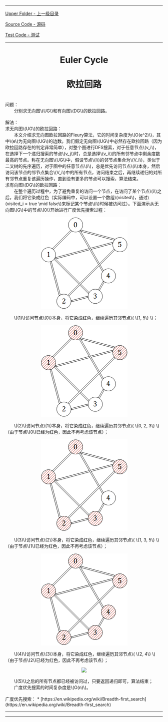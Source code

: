 <script type="text/javascript" async src="//cdn.bootcss.com/mathjax/2.7.0/MathJax.js?config=TeX-AMS-MML_HTMLorMML"></script>
<script type="text/javascript" async src="https://cdnjs.cloudflare.com/ajax/libs/mathjax/2.7.1/MathJax.js?config=TeX-MML-AM_CHTML"></script>


--------
[Upper Folder - 上一级目录](../../)

[Source Code - 源码](https://github.com/zhaochenyou/Way-to-Algorithm/blob/master/src/GraphTheory/Traverse/EulerCycle.hpp)

[Test Code - 测试](https://github.com/zhaochenyou/Way-to-Algorithm/blob/master/src/GraphTheory/Traverse/EulerCycle.cpp)


--------

<div>
<h1 align="center">Euler Cycle</h1>
<h1 align="center">欧拉回路</h1>
<br>
问题： <br>
&emsp;&emsp;分别求无向图\(UG\)和有向图\(DG\)的欧拉回路。 <br>
<br>
解法： <br>
求无向图\(UG\)的欧拉回路： <br>
&emsp;&emsp;本文介绍求无向图欧拉回路的Fleury算法，它的时间复杂度为\(O(e^2)\)，其中\(e\)为无向图\(UG\)的边数。我们假定无向图\(UG\)中必然存在欧拉回路（因为欧拉回路存在的判定非常简单），对整个图进行DFS搜索，对于任意节点\(v_i\)，在选择下一个递归搜索的节点\(v_j\)时，总是选择\(v_i\)的所有邻节点中剩余度数最高的节点。称在无向图\(UG\)中，假设节点\(i\)的邻节点集合为\(V_i\)，类似于二叉树的先序遍历，对于图中的任意节点\(i\)，总是优先访问节点\(i\)本身，然后访问该节点的邻节点集合\(V_i\)中的所有节点，访问结束之后，再继续递归的对所有邻节点重复该遍历操作，直到没有更多的节点可以搜索，算法结束。 <br>
求有向图\(DG\)的欧拉回路： <br>
&emsp;&emsp;在整个遍历过程中，为了避免重复的访问一个节点，在访问了某个节点\(i\)之后，我们将它染成红色（实际编码中，可以设置一个数组\(visited\)，通过\(visited_i = true \mid false\)来标记某个节点\(i\)时候被访问过）。下面演示从无向图\(G\)中的节点\(0\)开始进行广度优先搜索过程： <br>
<p align="center"><img src="../res/BreadthFirstSearch1.png" /></p>
&emsp;&emsp;\((1)\)访问节点\(0\)本身，将它染成红色，继续遍历其邻节点\( \{1, 5\} \)； <br>
<p align="center"><img src="../res/BreadthFirstSearch2.png" /></p>
&emsp;&emsp;\((2)\)访问节点\(1\)本身，将它染成红色，继续遍历其邻节点\( \{0, 2, 3\} \)（由于节点\(0\)已经为红色，因此不再考虑该节点）； <br>
<p align="center"><img src="../res/BreadthFirstSearch3.png" /></p>
&emsp;&emsp;\((3)\)访问节点\(2\)本身，将它染成红色，继续遍历其邻节点\( \{1, 3, 5\} \)（由于节点\(1\)已经为红色，因此不再考虑该节点）； <br>
<p align="center"><img src="../res/BreadthFirstSearch4.png" /></p>
&emsp;&emsp;\((4)\)访问节点\(3\)本身，将它染成红色，继续遍历其邻节点\( \{2, 4\} \)（由于节点\(2\)已经为红色，因此不再考虑该节点）； <br>
<p align="center"><img src="../res/BreadthFirstSearch5.png" /></p>
&emsp;&emsp;\((5)\)之后的所有节点都已经被访问过，只要返回递归即可，算法结束； <br>
&emsp;&emsp;广度优先搜索的时间复杂度是\(O(n)\)。 <br>
</div>
<br>
广度优先搜索：
* [https://en.wikipedia.org/wiki/Breadth-first_search](https://en.wikipedia.org/wiki/Breadth-first_search)


--------
--------
